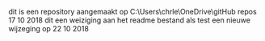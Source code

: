 dit is een repository aangemaakt op
C:\Users\chrle\OneDrive\gitHub repos
17 10 2018
dit een weiziging aan het readme bestand als test
een nieuwe wijzeging op 22 10 2018
